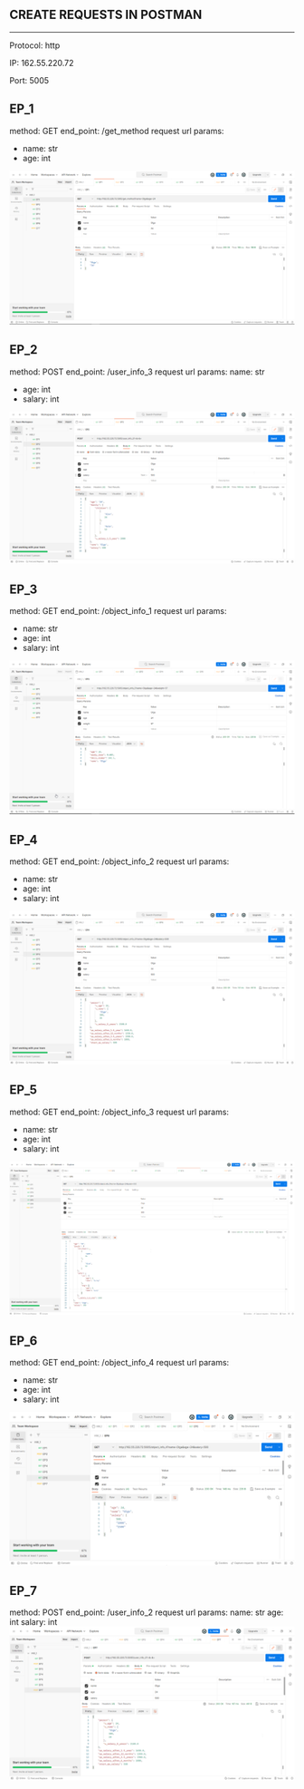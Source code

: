 ## CREATE REQUESTS IN POSTMAN
_____
Protocol: http

IP: 162.55.220.72

Port: 5005

## EP_1
method: GET
end_point: /get_method
request url params:
- name: str
- age: int
<img src="EP_1.png" alt="EP_1">

## EP_2
method: POST
end_point: /user_info_3
request url params:
name: str
- age: int
- salary: int
<img src="EP_2.png" alt="EP_2">

## EP_3
method: GET
end_point: /object_info_1
request url params:
- name: str
- age: int
- salary: int
<img src="EP_3.png" alt="EP_3">

## EP_4
method: GET
end_point: /object_info_2
request url params:
- name: str
- age: int
- salary: int
<img src="EP_4.png" alt="EP_4">

## EP_5
method: GET
end_point: /object_info_3
request url params:
- name: str
- age: int
- salary: int
<img src="EP_5.png" alt="EP_5">

## EP_6
method: GET
end_point: /object_info_4
request url params:
- name: str
- age: int
- salary: int
<img src="EP_6.png" alt="EP_6">

## EP_7
method: POST
end_point: /user_info_2
request url params:
name: str
age: int
salary: int
<img src="EP_7.png" alt="EP_7">
